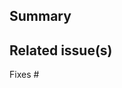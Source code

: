 <!--
Thanks for creating a pull request!

If this is your first time, please make sure to review CONTRIBUTING.MD.

Don't forget to first look for overlapping PRs. Remember, open source
is a collaborative rather than competitive activity.

If this PR includes changes to the source files for the website
(docs/content/** or a file included from there):
- 📖 For FORK-based PRs: A preview will be automatically generated if your branch 
  name starts with "doc-" (e.g., "doc-my-changes"). The preview link will be 
  added to your PR description automatically.
- 🔧 For DIRECT PRs to main repo: Please manually create and include a preview
  link; see docs/content/contribution-guidelines/operations/document-management.md.

Please put one of the following icons at the start of your PR title,
to indicate the type of your PR. You could use copy-and-paste from
here; alternatively, the indicated code is recognized by most browsers
as a way to input that icon.

✨ - code :sparkles:, type feature
🐛 - code :bug:, type bug fix
📖 - code :book:, type docs
📝 - code :memo:, type proposal
⚠️ - code :warning:, type breaking change
🌱 - code :seedling:, type other/misc
❓ - code :question:, type requires manual review/categorization

-->
## Summary

## Related issue(s)

Fixes #
